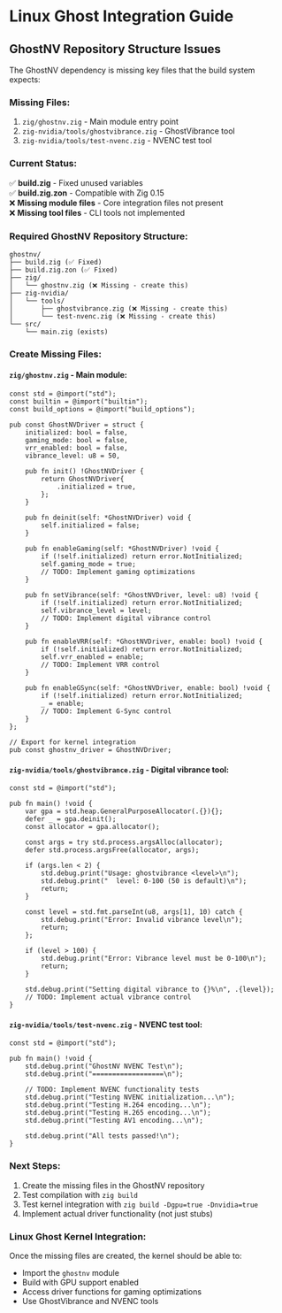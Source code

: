 # Linux Ghost Integration Guide

## GhostNV Repository Structure Issues

The GhostNV dependency is missing key files that the build system expects:

### Missing Files:
1. `zig/ghostnv.zig` - Main module entry point
2. `zig-nvidia/tools/ghostvibrance.zig` - GhostVibrance tool
3. `zig-nvidia/tools/test-nvenc.zig` - NVENC test tool

### Current Status:
✅ **build.zig** - Fixed unused variables  
✅ **build.zig.zon** - Compatible with Zig 0.15  
❌ **Missing module files** - Core integration files not present  
❌ **Missing tool files** - CLI tools not implemented  

### Required GhostNV Repository Structure:
```
ghostnv/
├── build.zig (✅ Fixed)
├── build.zig.zon (✅ Fixed)
├── zig/
│   └── ghostnv.zig (❌ Missing - create this)
├── zig-nvidia/
│   └── tools/
│       ├── ghostvibrance.zig (❌ Missing - create this)
│       └── test-nvenc.zig (❌ Missing - create this)
└── src/
    └── main.zig (exists)
```

### Create Missing Files:

#### `zig/ghostnv.zig` - Main module:
```zig
const std = @import("std");
const builtin = @import("builtin");
const build_options = @import("build_options");

pub const GhostNVDriver = struct {
    initialized: bool = false,
    gaming_mode: bool = false,
    vrr_enabled: bool = false,
    vibrance_level: u8 = 50,
    
    pub fn init() !GhostNVDriver {
        return GhostNVDriver{
            .initialized = true,
        };
    }
    
    pub fn deinit(self: *GhostNVDriver) void {
        self.initialized = false;
    }
    
    pub fn enableGaming(self: *GhostNVDriver) !void {
        if (!self.initialized) return error.NotInitialized;
        self.gaming_mode = true;
        // TODO: Implement gaming optimizations
    }
    
    pub fn setVibrance(self: *GhostNVDriver, level: u8) !void {
        if (!self.initialized) return error.NotInitialized;
        self.vibrance_level = level;
        // TODO: Implement digital vibrance control
    }
    
    pub fn enableVRR(self: *GhostNVDriver, enable: bool) !void {
        if (!self.initialized) return error.NotInitialized;
        self.vrr_enabled = enable;
        // TODO: Implement VRR control
    }
    
    pub fn enableGSync(self: *GhostNVDriver, enable: bool) !void {
        if (!self.initialized) return error.NotInitialized;
        _ = enable;
        // TODO: Implement G-Sync control
    }
};

// Export for kernel integration
pub const ghostnv_driver = GhostNVDriver;
```

#### `zig-nvidia/tools/ghostvibrance.zig` - Digital vibrance tool:
```zig
const std = @import("std");

pub fn main() !void {
    var gpa = std.heap.GeneralPurposeAllocator(.{}){};
    defer _ = gpa.deinit();
    const allocator = gpa.allocator();

    const args = try std.process.argsAlloc(allocator);
    defer std.process.argsFree(allocator, args);

    if (args.len < 2) {
        std.debug.print("Usage: ghostvibrance <level>\n");
        std.debug.print("  level: 0-100 (50 is default)\n");
        return;
    }

    const level = std.fmt.parseInt(u8, args[1], 10) catch {
        std.debug.print("Error: Invalid vibrance level\n");
        return;
    };

    if (level > 100) {
        std.debug.print("Error: Vibrance level must be 0-100\n");
        return;
    }

    std.debug.print("Setting digital vibrance to {}%\n", .{level});
    // TODO: Implement actual vibrance control
}
```

#### `zig-nvidia/tools/test-nvenc.zig` - NVENC test tool:
```zig
const std = @import("std");

pub fn main() !void {
    std.debug.print("GhostNV NVENC Test\n");
    std.debug.print("==================\n");
    
    // TODO: Implement NVENC functionality tests
    std.debug.print("Testing NVENC initialization...\n");
    std.debug.print("Testing H.264 encoding...\n");
    std.debug.print("Testing H.265 encoding...\n");
    std.debug.print("Testing AV1 encoding...\n");
    
    std.debug.print("All tests passed!\n");
}
```

### Next Steps:
1. Create the missing files in the GhostNV repository
2. Test compilation with `zig build`
3. Test kernel integration with `zig build -Dgpu=true -Dnvidia=true`
4. Implement actual driver functionality (not just stubs)

### Linux Ghost Kernel Integration:
Once the missing files are created, the kernel should be able to:
- Import the `ghostnv` module
- Build with GPU support enabled
- Access driver functions for gaming optimizations
- Use GhostVibrance and NVENC tools